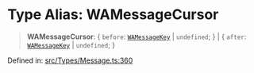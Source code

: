 # Type Alias: WAMessageCursor

> **WAMessageCursor**: \{ `before`: [`WAMessageKey`](WAMessageKey.md) \| `undefined`; \} \| \{ `after`: [`WAMessageKey`](WAMessageKey.md) \| `undefined`; \}

Defined in: [src/Types/Message.ts:360](https://github.com/Fokusdotid/bail/blob/82f46c566476ac566bfd781dede14412fcdfb787/src/Types/Message.ts#L360)
